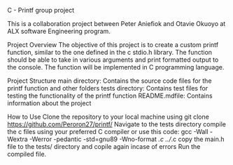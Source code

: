 C - Printf group project

This is a collaboration project between Peter Aniefiok and Otavie Okuoyo at ALX software Engineering program.

Project Overview
The objective of this project is to create a custom printf function, similar to the one defined in the c stdio.h library. The function should be able to take in various arguments and print formatted output to the console. The function will be implemented in C programming language.

Project Structure
main directory: Contains the source code files for the printf function and other folders
tests directory: Contains test files for testing the functionality of the printf function
README.mdfile: Contains information about the project

How to Use
Clone the repository to your local machine using git clone https://github.com/Peroron27/printf/
Navigate to the tests directory
compile the c files using your preferred C compiler or use this code:
gcc -Wall -Wextra -Werror -pedantic -std=gnu89 -Wno-format *.c ../*.c
copy the main.h file to the tests/ directory and copile again incase of errors
Run the compiled file.
